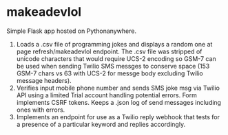 # makeadevlol

Simple Flask app hosted on Pythonanywhere.


1. Loads a .csv file of programming jokes and displays a random one at page refresh/makeadevlol endpoint. The .csv file was stripped of unicode characters that would require UCS-2 encoding so GSM-7 can be used when sending Twilio SMS messges to conserve space (153 GSM-7 chars vs 63 with UCS-2 for messge body excluding Twilio message headers).
2. Verifies input mobile phone number and sends SMS joke msg via Twilio API using a limited Trial account handling potential errors. Form implements CSRF tokens. Keeps a .json log of send messages including ones with errors.
3. Implements an endpoint for use as a Twilio reply webhook that tests for a presence of a particular keyword and replies accordingly.
